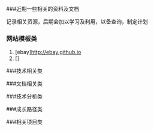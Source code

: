 ###近期一些相关的资料及文档

记录相关资源，后期会加以学习及利用，以备查询，制定计划

### 网站模板类
1. [ebay]http://ebay.github.io
2. []


###技术相关类



###文档相关类



###技术分析类



###成长路径类



###相关项目类